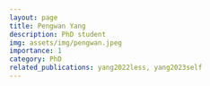 ```yaml
---
layout: page
title: Pengwan Yang
description: PhD student
img: assets/img/pengwan.jpeg
importance: 1
category: PhD
related_publications: yang2022less, yang2023self
---
```

